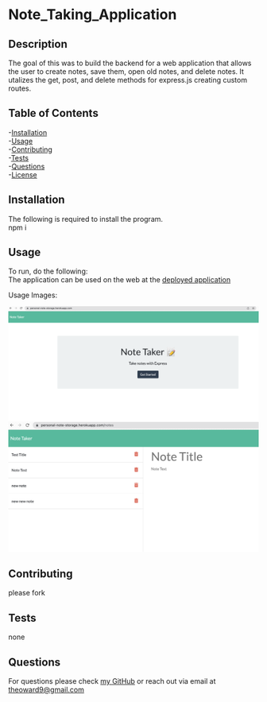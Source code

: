 # Note_Taking_Application
## Description

The goal of this was to build the backend for a web application that allows the user to create notes, save them, open old notes, and delete notes. It utalizes the get, post, and delete methods for express.js creating custom routes.

## Table of Contents

-[Installation](#installation)  
-[Usage](#usage)  
-[Contributing](#contributing)  
-[Tests](#tests)  
-[Questions](#questions)  
-[License](#license)  

## Installation

The following is required to install the program.  
npm i

## Usage
To run, do the following:   
The application can be used on the web at the [deployed application](https://personal-note-storage.herokuapp.com/)

Usage Images:

![app landing page](IMG/Heroku_Landing_Page.png)  
![app notes page](IMG/Heroku_Notes_Page.png)  

## Contributing

please fork

## Tests

none

## Questions

For questions please check [my GitHub](https://github.com/Tward9)
or reach out via email at <theoward9@gmail.com>
